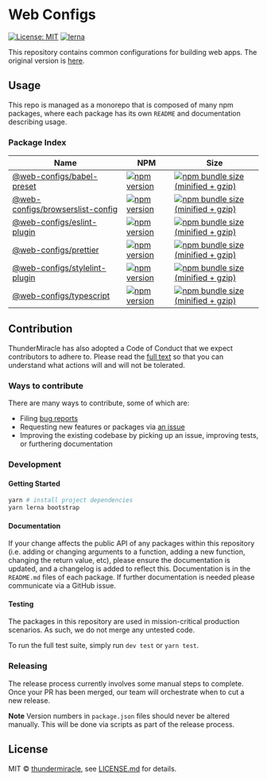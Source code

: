 [comment]: # (NOTE: This file is generated and should not be modify directly. Update `templates/ROOT_README.hbs.md` instead)

# Web Configs

[![License: MIT](https://img.shields.io/badge/License-MIT-green.svg)](LICENSE.md)
[![lerna](https://img.shields.io/badge/maintained%20with-lerna-cc00ff.svg)](https://lernajs.io/)

This repository contains common configurations for building web apps. The original version is [here](https://github.com/shopify/web-configs/).

## Usage

This repo is managed as a monorepo that is composed of many npm packages, where each package has its own `README` and documentation describing usage.

### Package Index

| Name | NPM | Size |
| ------- | --- | --- |
| [@web-configs/babel-preset](packages/babel-preset) | [![npm version](https://badge.fury.io/js/%40web-configs%2Fbabel-preset.svg)](https://badge.fury.io/js/%40web-configs%2Fbabel-preset) | [![npm bundle size (minified + gzip)](https://img.shields.io/bundlephobia/minzip/%40web-configs%2Fbabel-preset.svg)](https://img.shields.io/bundlephobia/minzip/%40web-configs%2Fbabel-preset.svg) |
| [@web-configs/browserslist-config](packages/browserslist-config) | [![npm version](https://badge.fury.io/js/%40web-configs%2Fbrowserslist-config.svg)](https://badge.fury.io/js/%40web-configs%2Fbrowserslist-config) | [![npm bundle size (minified + gzip)](https://img.shields.io/bundlephobia/minzip/%40web-configs%2Fbrowserslist-config.svg)](https://img.shields.io/bundlephobia/minzip/%40web-configs%2Fbrowserslist-config.svg) |
| [@web-configs/eslint-plugin](packages/eslint-plugin) | [![npm version](https://badge.fury.io/js/%40web-configs%2Feslint-plugin.svg)](https://badge.fury.io/js/%40web-configs%2Feslint-plugin) | [![npm bundle size (minified + gzip)](https://img.shields.io/bundlephobia/minzip/%40web-configs%2Feslint-plugin.svg)](https://img.shields.io/bundlephobia/minzip/%40web-configs%2Feslint-plugin.svg) |
| [@web-configs/prettier](packages/prettier-config) | [![npm version](https://badge.fury.io/js/%40web-configs%2Fprettier.svg)](https://badge.fury.io/js/%40web-configs%2Fprettier) | [![npm bundle size (minified + gzip)](https://img.shields.io/bundlephobia/minzip/%40web-configs%2Fprettier.svg)](https://img.shields.io/bundlephobia/minzip/%40web-configs%2Fprettier.svg) |
| [@web-configs/stylelint-plugin](packages/stylelint-plugin) | [![npm version](https://badge.fury.io/js/%40web-configs%2Fstylelint-plugin.svg)](https://badge.fury.io/js/%40web-configs%2Fstylelint-plugin) | [![npm bundle size (minified + gzip)](https://img.shields.io/bundlephobia/minzip/%40web-configs%2Fstylelint-plugin.svg)](https://img.shields.io/bundlephobia/minzip/%40web-configs%2Fstylelint-plugin.svg) |
| [@web-configs/typescript](packages/typescript-configs) | [![npm version](https://badge.fury.io/js/%40web-configs%2Ftypescript.svg)](https://badge.fury.io/js/%40web-configs%2Ftypescript) | [![npm bundle size (minified + gzip)](https://img.shields.io/bundlephobia/minzip/%40web-configs%2Ftypescript.svg)](https://img.shields.io/bundlephobia/minzip/%40web-configs%2Ftypescript.svg) |

## Contribution

ThunderMiracle has also adopted a Code of Conduct that we expect contributors to adhere to. Please read the [full text](./CODE_OF_CONDUCT.md) so that you can understand what actions will and will not be tolerated.

### Ways to contribute

There are many ways to contribute, some of which are:

- Filing [bug reports](https://github.com/thundermiracle/web-configs/issues/new?template=BUG_REPORT.md)
- Requesting new features or packages via [an issue](https://github.com/thundermiracle/web-configs/issues/new/choose)
- Improving the existing codebase by picking up an issue, improving tests, or furthering documentation

### Development

#### Getting Started

```bash
yarn # install project dependencies
yarn lerna bootstrap
```

#### Documentation

If your change affects the public API of any packages within this repository (i.e. adding or changing arguments to a function, adding a new function, changing the return value, etc), please ensure the documentation is updated,  and a changelog is added to reflect this. Documentation is in the `README.md` files of each package. If further documentation is needed please communicate via a GitHub issue.

#### Testing

The packages in this repository are used in mission-critical production scenarios. As such, we do not merge any untested code. 

To run the full test suite, simply run `dev test` or `yarn test`.

### Releasing

The release process currently involves some manual steps to complete. Once your PR has been merged, our team will orchestrate when to cut a new release.

**Note** Version numbers in `package.json` files should never be altered manually. This will be done via scripts as part of the release process.

## License

MIT &copy; [thundermiracle](https://thundermiracle.com/), see [LICENSE.md](LICENSE.md) for details.
